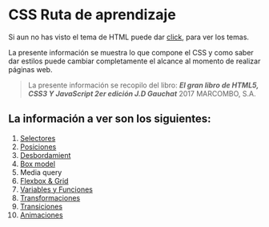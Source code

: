 # CSS Ruta de aprendizaje

Si aun no has visto el tema de HTML puede dar [click](https://github.com/Hydr0bius/HTML/blob/main/README.md), para ver los temas.

La presente información se muestra lo que compone el CSS y como saber dar estilos puede cambiar completamente el alcance al momento de realizar páginas web.

>La presente información se recopilo del libro: ***El gran libro de HTML5, CSS3 Y JavaScript 2er edición J.D Gauchat*** 2017 MARCOMBO, S.A.

## La información a ver son los siguientes:

1. [Selectores](01%20-%20selectores/selectores.md)
2. [Posiciones](02%20-%20Posiciones/posiciones.md)
3. [Desbordamient](03%20-%20Desbordamiento/desbordamiento.md)
4. [Box model](04%20-%20box%20model/model.md)
5. Media query
6. [Flexbox & Grid](06%20-%20Flexbox%20y%20grid/flexbox.md)
7. [Variables y Funciones](07%20-%20Variables%20y%20Funciones/variables.md)
8. [Transformaciones](08%20-%20Transformaciones/transformaciones.md)
9. [Transiciones](09%20-%20Transiciones/transiciones.md)
10. [Animaciones](10%20-%20Animaciones/animaciones.md)